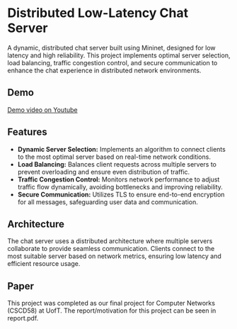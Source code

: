 # Distributed Low-Latency Chat Server

A dynamic, distributed chat server built using Mininet, designed for low latency and high reliability. This project implements optimal server selection, load balancing, traffic congestion control, and secure communication to enhance the chat experience in distributed network environments.

## Demo
[Demo video on Youtube](https://www.youtube.com/watch?v=6KxOdmUmIco)

## Features

- **Dynamic Server Selection:** Implements an algorithm to connect clients to the most optimal server based on real-time network conditions.
- **Load Balancing:** Balances client requests across multiple servers to prevent overloading and ensure even distribution of traffic.
- **Traffic Congestion Control:** Monitors network performance to adjust traffic flow dynamically, avoiding bottlenecks and improving reliability.
- **Secure Communication:** Utilizes TLS to ensure end-to-end encryption for all messages, safeguarding user data and communication.

## Architecture
The chat server uses a distributed architecture where multiple servers collaborate to provide seamless communication. Clients connect to the most suitable server based on network metrics, ensuring low latency and efficient resource usage.

## Paper
This project was completed as our final project for Computer Networks (CSCD58) at UofT. The report/motivation for this project can be seen in report.pdf.
